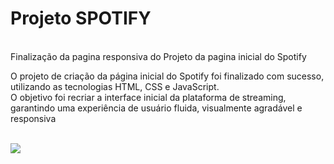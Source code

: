 <h1> Projeto SPOTIFY</h1>
<br>
Finalização da pagina responsiva do Projeto da pagina inicial do Spotify

O projeto de criação da página inicial do Spotify foi finalizado com sucesso, utilizando as tecnologias HTML, CSS e JavaScript.
<br>
O objetivo foi recriar a interface inicial da plataforma de streaming, garantindo uma experiência de usuário fluida, visualmente agradável e responsiva

<br>

<img src="...">
